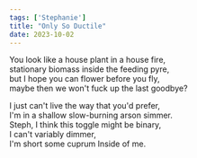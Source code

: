 ```yaml
---
tags: ['Stephanie']
title: "Only So Ductile"
date: 2023-10-02
---
```


You look like a house plant in a house fire,  
stationary biomass inside the feeding pyre,  
but I hope you can flower before you fly,  
maybe then we won't fuck up the last goodbye?

I just can't live the way that you'd prefer,  
I'm in a shallow slow-burning arson simmer.  
Steph, I think this toggle might be binary,  
I can't variably dimmer,  
I'm short some cuprum Inside of me.
